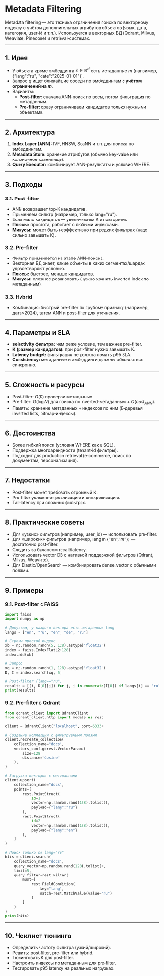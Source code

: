 # Metadata Filtering 

Metadata filtering — это техника ограничения поиска по векторному индексу с учётом дополнительных атрибутов объектов (язык, дата, категория, user‑id и т.п.). Используется в векторных БД (Qdrant, Milvus, Weaviate, Pinecone) и retrieval‑системах.

---

## 1. Идея
- У объекта кроме эмбеддинга $x \in \mathbb{R}^d$ есть метаданные $m$ (например, {"lang":"ru", "date":"2025-01-01"}).
- Запрос $q$ ищет ближайшие соседи по эмбеддингам **с учётом ограничений на $m$**.
- Варианты:
  - **Post-filter:** сначала ANN‑поиск по всем, потом фильтрация по метаданным.
  - **Pre-filter:** сразу ограничиваем кандидатов только нужными объектами.

---

## 2. Архитектура
1. **Index Layer (ANN):** IVF, HNSW, ScaNN и т.п. для поиска по эмбеддингам.
2. **Metadata Store:** хранение атрибутов (обычно key-value или колоночное хранилище).
3. **Query Executor:** комбинирует ANN‑результаты и условия WHERE.

---

## 3. Подходы
### 3.1. Post-filter
- ANN возвращает top‑K кандидатов.
- Применяем фильтр (например, только lang="ru").
- Если мало кандидатов — увеличиваем K и повторяем.
- **Плюсы:** простота, работает с любыми индексами.
- **Минусы:** может быть неэффективно при редких фильтрах (надо сильно завышать K).

### 3.2. Pre-filter
- Фильтр применяется на этапе ANN‑поиска.
- Векторная БД знает, какие объекты в каких сегментах/шардах удовлетворяют условию.
- **Плюсы:** быстрее, меньше кандидатов.
- **Минусы:** сложнее реализовать (нужно хранить inverted index по метаданным).

### 3.3. Hybrid
- Комбинация: быстрый pre-filter по грубому признаку (например, дата>2024), затем ANN и post-filter для уточнения.

---

## 4. Параметры и SLA
- **selectivity фильтра:** чем реже условие, тем важнее pre-filter.
- **K (размер кандидатов):** при post-filter нужно завышать K.
- **Latency budget:** фильтрация не должна ломать p95 SLA.
- **Consistency:** метаданные и эмбеддинги должны обновляться синхронно.

---

## 5. Сложность и ресурсы
- Post-filter: $O(K)$ проверок метаданных.
- Pre-filter: $O(\log N)$ для поиска по inverted‑метаданным + $O(cost_{ANN})$.
- Память: хранение метаданных + индексов по ним (B‑деревья, inverted lists, bitmap‑индексы).

---

## 6. Достоинства
- Более гибкий поиск (условия WHERE как в SQL).
- Поддержка многоарендности (tenant‑id фильтры).
- Подходит для production retrieval (e‑commerce, поиск по документам, персонализация).

---

## 7. Недостатки
- Post-filter может требовать огромный K.
- Pre-filter усложняет реализацию и синхронизацию.
- Tail‑latency при сложных фильтрах.

---

## 8. Практические советы
- Для «узких» фильтров (например, user_id) — использовать pre-filter.
- Для «широких» фильтров (например, lang in {"en","ru"}) — достаточно post-filter.
- Следить за балансом recall/latency.
- Использовать vector DB с нативной поддержкой фильтров (Qdrant, Milvus, Weaviate).
- Для Elastic/OpenSearch — комбинировать dense_vector с обычными полями.

---

## 9. Примеры

### 9.1. Post-filter с FAISS
```python
import faiss
import numpy as np

# Допустим, у каждого вектора есть метаданные lang
langs = ["en", "ru", "en", "de", "ru"]

# Строим простой индекс
xb = np.random.randn(5, 128).astype('float32')
index = faiss.IndexFlatL2(128)
index.add(xb)

# Запрос
xq = np.random.randn(1, 128).astype('float32')
D, I = index.search(xq, 5)

# Post-filter (lang=="ru")
results = [(i, D[0][j]) for j, i in enumerate(I[0]) if langs[i] == "ru"]
print(results)
```

### 9.2. Pre-filter в Qdrant
```python
from qdrant_client import QdrantClient
from qdrant_client.http import models as rest

client = QdrantClient("localhost", port=6333)

# Создание коллекции с фильтруемыми полями
client.recreate_collection(
    collection_name="docs",
    vectors_config=rest.VectorParams(
        size=128, 
        distance="Cosine"
    ),
)

# Загрузка векторов с метаданными
client.upsert(
    collection_name="docs",
    points=[
        rest.PointStruct(
            id=1, 
            vector=np.random.rand(128).tolist(), 
            payload={"lang":"ru"}
        ),
        rest.PointStruct(
            id=2, 
            vector=np.random.rand(128).tolist(), 
            payload={"lang":"en"}
        ),
    ]
)

# Поиск только по lang="ru"
hits = client.search(
    collection_name="docs",
    query_vector=np.random.rand(128).tolist(),
    limit=5,
    query_filter=rest.Filter(
        must=[
            rest.FieldCondition(
                key="lang", 
                match=rest.MatchValue(value="ru")
            )
        ]
    )
)
print(hits)
```

---

## 10. Чеклист тюнинга
- Определить частоту фильтра (узкий/широкий).
- Решить: post‑filter, pre‑filter или hybrid.
- Тюнинговать K для post‑filter.
- Настроить индексы по метаданным для pre‑filter.
- Тестировать p95 latency на реальных нагрузках.

